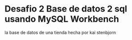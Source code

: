 # Desafio 2 Base de datos 2 sql usando MySQL Workbench

la base de datos de una tienda hecha por kai stenbjorn

